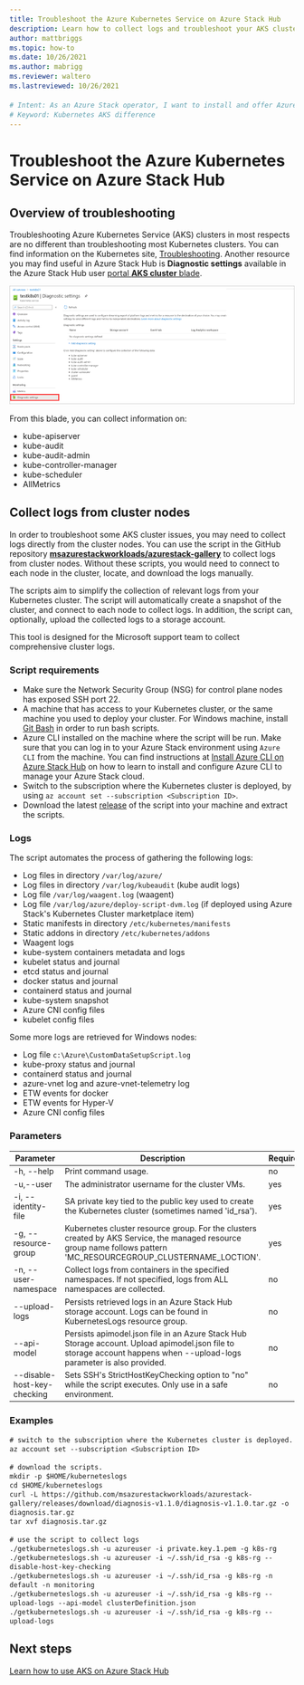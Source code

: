 ```yaml
---
title: Troubleshoot the Azure Kubernetes Service on Azure Stack Hub 
description: Learn how to collect logs and troubleshoot your AKS cluster on Azure Stack Hub.
author: mattbriggs
ms.topic: how-to
ms.date: 10/26/2021
ms.author: mabrigg
ms.reviewer: waltero
ms.lastreviewed: 10/26/2021

# Intent: As an Azure Stack operator, I want to install and offer Azure Kubernetes Service on Azure Stack Hub so my supported user can offer containerized solutions.
# Keyword: Kubernetes AKS difference
---
```


# Troubleshoot the Azure Kubernetes Service on Azure Stack Hub

## Overview of troubleshooting

Troubleshooting Azure Kubernetes Service (AKS) clusters in most respects are no different than troubleshooting most Kubernetes clusters. You can find information on the Kubernetes site, [Troubleshooting](https://kubernetes.io/docs/tasks/debug-application-cluster/troubleshooting/). Another resource you may find useful in Azure Stack Hub is **Diagnostic settings** available in the Azure Stack Hub user [portal **AKS cluster** blade](aks-how-to-use-portal.md).

![Diagnostic Settings to collect Kubernetes logs](media/aks-troubleshoot/diagnostic-settings.png)

From this blade, you can collect information on:

* kube-apiserver
* kube-audit
* kube-audit-admin
* kube-controller-manager
* kube-scheduler
* AllMetrics

## Collect logs from cluster nodes

In order to troubleshoot some AKS cluster issues, you may need to collect logs directly from the cluster nodes. You can use the script in the GitHub repository **[msazurestackworkloads/azurestack-gallery](https://github.com/msazurestackworkloads/azurestack-gallery)** to collect logs from cluster nodes. Without these scripts, you would need to connect to each node in the cluster, locate, and download the logs manually.

The scripts aim to simplify the collection of relevant logs from your Kubernetes cluster. The script will automatically create a snapshot of the cluster, and connect to each node to collect logs. In addition, the script can, optionally, upload the collected logs to a storage account.

This tool is designed for the Microsoft support team to collect comprehensive cluster logs.

### Script requirements

- Make sure the Network Security Group (NSG) for control plane nodes has exposed SSH port 22.
- A machine that has access to your Kubernetes cluster, or the same machine you used to deploy your cluster. For Windows machine, install [Git Bash](https://gitforwindows.org/) in order to run bash scripts.
- Azure CLI installed on the machine where the script will be run. Make sure that you can log in to your Azure Stack environment using `Azure CLI` from the machine. You can find instructions at [Install Azure CLI on Azure Stack Hub](/azure-stack/user/azure-stack-version-profiles-azurecli2) on how to learn to install and configure Azure CLI to manage your Azure Stack cloud.
- Switch to the subscription where the Kubernetes cluster is deployed, by using `az account set --subscription <Subscription ID>`.
- Download the latest [release](https://github.com/msazurestackworkloads/azurestack-gallery/releases) of the script into your machine and extract the scripts.

### Logs

The script automates the process of gathering the following logs:

- Log files in directory `/var/log/azure/`
- Log files in directory `/var/log/kubeaudit` (kube audit logs)
- Log file `/var/log/waagent.log` (waagent)
- Log file `/var/log/azure/deploy-script-dvm.log` (if deployed using Azure Stack's Kubernetes Cluster marketplace item)
- Static manifests in directory `/etc/kubernetes/manifests`
- Static addons in directory `/etc/kubernetes/addons`
- Waagent logs
- kube-system containers metadata and logs
- kubelet status and journal
- etcd status and journal
- docker status and journal
- containerd status and journal
- kube-system snapshot
- Azure CNI config files
- kubelet config files

Some more logs are retrieved for Windows nodes:

 - Log file `c:\Azure\CustomDataSetupScript.log`
 - kube-proxy status and journal
 - containerd status and journal
 - azure-vnet log and azure-vnet-telemetry log
 - ETW events for docker
 - ETW events for Hyper-V
 - Azure CNI config files

### Parameters

| Parameter                   | Description                                                                                                                                                            | Required | Example                                          |
|-----------------------------|------------------------------------------------------------------------------------------------------------------------------------------------------------------------|----------|--------------------------------------------------|
| -h, --help                  | Print command usage.                                                                                                                                                   | no       |                                                  |
| -u,--user                   | The administrator username for the cluster VMs.                                                                                                                        | yes      | azureuser (default value)                        |
| -i, --identity-file         | SA private key tied to the public key used to create the Kubernetes cluster (sometimes named 'id_rsa').                                                                | yes      | /rsa.pem (Putty)<br>~/.ssh/id_rsa (SSH)          |
| -g, --resource-group        | Kubernetes cluster resource group. For the clusters created by AKS Service, the managed resource group name follows pattern 'MC_RESOURCEGROUP_CLUSTERNAME_LOCTION'.    | yes      | k8sresourcegroup<br>MC_AKSRP_k8scluster1_redmond |
| -n, --user-namespace        | Collect logs from containers in the specified namespaces. If not specified, logs from ALL namespaces are collected.                                                    | no       | monitoring                                       |
| --upload-logs               | Persists retrieved logs in an Azure Stack Hub storage account. Logs can be found in KubernetesLogs resource group.                                                     | no       |                                                  |
| --api-model                 | Persists apimodel.json file in an Azure Stack Hub Storage account. Upload apimodel.json file to storage account happens when --upload-logs parameter is also provided. | no       | ./apimodel.json                                  |
| --disable-host-key-checking | Sets SSH's StrictHostKeyChecking option to "no" while the script executes. Only use in a safe environment.                                                             | no       |                                                  |

### Examples

```azurecli
# switch to the subscription where the Kubernetes cluster is deployed.
az account set --subscription <Subscription ID>

# download the scripts.
mkdir -p $HOME/kuberneteslogs
cd $HOME/kuberneteslogs
curl -L https://github.com/msazurestackworkloads/azurestack-gallery/releases/download/diagnosis-v1.1.0/diagnosis-v1.1.0.tar.gz -o diagnosis.tar.gz
tar xvf diagnosis.tar.gz

# use the script to collect logs
./getkuberneteslogs.sh -u azureuser -i private.key.1.pem -g k8s-rg
./getkuberneteslogs.sh -u azureuser -i ~/.ssh/id_rsa -g k8s-rg --disable-host-key-checking
./getkuberneteslogs.sh -u azureuser -i ~/.ssh/id_rsa -g k8s-rg -n default -n monitoring
./getkuberneteslogs.sh -u azureuser -i ~/.ssh/id_rsa -g k8s-rg --upload-logs --api-model clusterDefinition.json
./getkuberneteslogs.sh -u azureuser -i ~/.ssh/id_rsa -g k8s-rg --upload-logs
```

## Next steps

[Learn how to use AKS on Azure Stack Hub](aks-how-to-use-cli.md)

